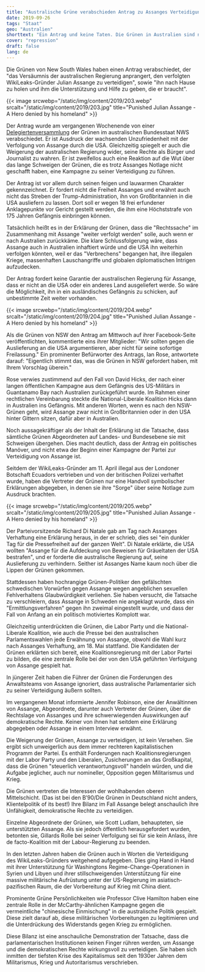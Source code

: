 ```yaml
---
title: "Australische Grüne verabschieden Antrag zu Assanges Verteidigung"
date: 2019-09-26
tags: "Staat"
geo: "Australien"
shorttext: "Ein Antrag und keine Taten. Die Grünen in Australien sind nichts anderes als die Grünen vor der Tür. Mitläufer, Machtmenschen, Klientelpolitik."
cover: "repression"
draft: false
lang: de
---
```


Die Grünen von New South Wales haben einen Antrag verabschiedet, der "das Versäumnis der australischen Regierung anprangert, den verfolgten WikiLeaks-Gründer Julian Assange zu verteidigen", sowie "ihn nach Hause zu holen und ihm die Unterstützung und Hilfe zu geben, die er braucht".

{{< image srcwebp="/static/img/content/2019/203.webp" srcalt="/static/img/content/2019/203.jpg" title="Punished Julian Assange - A Hero denied by his homeland" >}}

Der Antrag wurde am vergangenen Wochenende von einer [Delegiertenversammlung](https://www.sydneycriminallawyers.com.au/blog/do-not-forget-assange-calls-to-bring-the-wikileaks-founder-home/?fbclid=IwAR2zcIXWGT3HtHloyw3-nFqTdNE-T6wwA82I5LVRp0g5hA5ap1S1koLbN0g "Do Not Forget Assange: Calls to Bring the WikiLeaks Founder Home") der Grünen im australischen Bundesstaat NWS verabschiedet. Er ist Ausdruck der wachsenden Unzufriedenheit mit der Verfolgung von Assange durch die USA. Gleichzeitig spiegelt er auch die Weigerung der australischen Regierung wider, seine Rechte als Bürger und Journalist zu wahren. Er ist zweifellos auch eine Reaktion auf die Wut über das lange Schweigen der Grünen, die es trotz Assanges Notlage nicht geschafft haben, eine Kampagne zu seiner Verteidigung zu führen.

Der Antrag ist vor allem durch seinen feigen und lauwarmen Charakter gekennzeichnet. Er fordert nicht die Freiheit Assanges und erwähnt auch nicht das Streben der Trump-Administration, ihn von Großbritannien in die USA ausliefern zu lassen. Dort soll er wegen 18 frei erfundener Anklagepunkte vor Gericht gestellt werden, die ihm eine Höchststrafe von 175 Jahren Gefängnis einbringen können.

Tatsächlich heißt es in der Erklärung der Grünen, dass die "Rechtssache" im Zusammenhang mit Assange "weiter verfolgt werden" solle, auch wenn er nach Australien zurückkäme. Die klare Schlussfolgerung wäre, dass Assange auch in Australien inhaftiert würde und die USA ihn weiterhin verfolgen könnten, weil er das "Verbrechens" begangen hat, ihre illegalen Kriege, massenhaften Lauschangriffe und globalen diplomatischen Intrigen aufzudecken.

Der Antrag fordert keine Garantie der australischen Regierung für Assange, dass er nicht an die USA oder ein anderes Land ausgeliefert werde. So wäre die Möglichkeit, ihn in ein ausländisches Gefängnis zu schicken, auf unbestimmte Zeit weiter vorhanden.

{{< image srcwebp="/static/img/content/2019/204.webp" srcalt="/static/img/content/2019/204.jpg" title="Punished Julian Assange - A Hero denied by his homeland" >}}

Als die Grünen von NSW den Antrag am Mittwoch auf ihrer Facebook-Seite veröffentlichten, kommentierte eins ihrer Mitglieder: "Wir sollten gegen die Auslieferung an die USA argumentieren, aber nicht für seine sofortige Freilassung." Ein prominenter Befürworter des Antrags, Ian Rose, antwortete darauf: "Eigentlich stimmt das, was die Grünen in NSW gefordert haben, mit Ihrem Vorschlag überein."

Rose verwies zustimmend auf den Fall von David Hicks, der nach einer langen öffentlichen Kampagne aus dem Gefängnis des US-Militärs in Guantanamo Bay nach Australien zurückgeführt wurde. Im Rahmen einer rechtlichen Vereinbarung steckte die National-Liberale Koalition Hicks dann in Australien ins Gefängnis. Mit anderen Worten, wenn es nach den NSW-Grünen geht, wird Assange zwar nicht in Großbritannien oder in den USA hinter Gittern sitzen, dafür aber in Australien.

Noch aussagekräftiger als der Inhalt der Erklärung ist die Tatsache, dass sämtliche Grünen Abgeordneten auf Landes- und Bundesebene sie mit Schweigen übergehen. Dies macht deutlich, dass der Antrag ein politisches Manöver, und nicht etwa der Beginn einer Kampagne der Partei zur Verteidigung von Assange ist.

Seitdem der WikiLeaks-Gründer am 11. April illegal aus der Londoner Botschaft Ecuadors vertrieben und von der britischen Polizei verhaftet wurde, haben die Vertreter der Grünen nur eine Handvoll symbolischer Erklärungen abgegeben, in denen sie ihre "Sorge" über seine Notlage zum Ausdruck brachten.

{{< image srcwebp="/static/img/content/2019/205.webp" srcalt="/static/img/content/2019/205.jpg" title="Punished Julian Assange - A Hero denied by his homeland" >}}

Der Parteivorsitzende Richard Di Natale gab am Tag nach Assanges Verhaftung eine Erklärung heraus, in der er schrieb, dies sei "ein dunkler Tag für die Pressefreiheit auf der ganzen Welt". Di Natale erklärte, die USA wollten "Assange für die Aufdeckung von Beweisen für Gräueltaten der USA bestrafen", und er forderte die australische Regierung auf, seine Auslieferung zu verhindern. Seither ist Assanges Name kaum noch über die Lippen der Grünen gekommen.

Stattdessen haben hochrangige Grünen-Politiker den gefälschten schwedischen Vorwürfen gegen Assange wegen angeblichen sexuellen Fehlverhaltens Glaubwürdigkeit verliehen. Sie haben versucht, die Tatsache zu verschleiern, dass Assange in Schweden nie angeklagt wurde, dass ein "Ermittlungsverfahren" gegen ihn zweimal eingestellt wurde, und dass der Fall von Anfang an ein politisch motiviertes Komplott war.

Gleichzeitig unterdrückten die Grünen, die Labor Party und die National-Liberale Koalition, wie auch die Presse bei den australischen Parlamentswahlen jede Erwähnung von Assange, obwohl die Wahl kurz nach Assanges Verhaftung, am 18. Mai stattfand. Die Kandidaten der Grünen erklärten sich bereit, eine Koalitionsregierung mit der Labor Partei zu bilden, die eine zentrale Rolle bei der von den USA geführten Verfolgung von Assange gespielt hat.

In jüngerer Zeit haben die Führer der Grünen die Forderungen des Anwaltsteams von Assange ignoriert, dass australische Parlamentarier sich zu seiner Verteidigung äußern sollten.

Im vergangenen Monat informierte Jennifer Robinson, eine der Anwältinnen von Assange, Abgeordnete, darunter auch Vertreter der Grünen, über die Rechtslage von Assanges und ihre schwerwiegenden Auswirkungen auf demokratische Rechte. Keiner von ihnen hat seitdem eine Erklärung abgegeben oder Assange in einem Interview erwähnt.

Die Weigerung der Grünen, Assange zu verteidigen, ist kein Versehen. Sie ergibt sich unweigerlich aus dem immer rechteren kapitalistischen Programm der Partei. Es enthält Forderungen nach Koalitionsregierungen mit der Labor Party und den Liberalen, Zusicherungen an das Großkapital, dass die Grünen "steuerlich verantwortungsvoll" handeln würden, und die Aufgabe jeglicher, auch nur nomineller, Opposition gegen Militarismus und Krieg.

Die Grünen vertreten die Interessen der wohlhabenden oberen Mittelschicht. (Das ist bei den B’90/Die Grünen in Deutschland nicht anders, Klientelpolitik of its best!) Ihre Bilanz im Fall Assange belegt anschaulich ihre Unfähigkeit, demokratische Rechte zu verteidigen.

Einzelne Abgeordnete der Grünen, wie Scott Ludlam, behaupteten, sie unterstützten Assange. Als sie jedoch öffentlich herausgefordert wurden, betonten sie, Gillards Rolle bei seiner Verfolgung sei für sie kein Anlass, ihre de facto-Koalition mit der Labour-Regierung zu beenden.

In den letzten Jahren haben die Grünen auch in Worten die Verteidigung des WikiLeaks-Gründers weitgehend aufgegeben. Dies ging Hand in Hand mit ihrer Unterstützung für Washingtons Regime-Change-Operationen in Syrien und Libyen und ihrer stillschweigenden Unterstützung für eine massive militärische Aufrüstung unter der US-Regierung im asiatisch-pazifischen Raum, die der Vorbereitung auf Krieg mit China dient.

Prominente Grüne Persönlichkeiten wie Professor Clive Hamilton haben eine zentrale Rolle in der McCarthy-ähnlichen Kampagne gegen die vermeintliche "chinesische Einmischung" in die australische Politik gespielt. Diese zielt darauf ab, diese militärischen Vorbereitungen zu legitimieren und die Unterdrückung des Widerstands gegen Krieg zu ermöglichen.

Diese Bilanz ist eine anschauliche Demonstration der Tatsache, dass die parlamentarischen Institutionen keinen Finger rühren werden, um Assange und die demokratischen Rechte wirkungsvoll zu verteidigen. Sie haben sich inmitten der tiefsten Krise des Kapitalismus seit den 1930er Jahren dem Militarismus, Krieg und Autoritarismus verschrieben.
